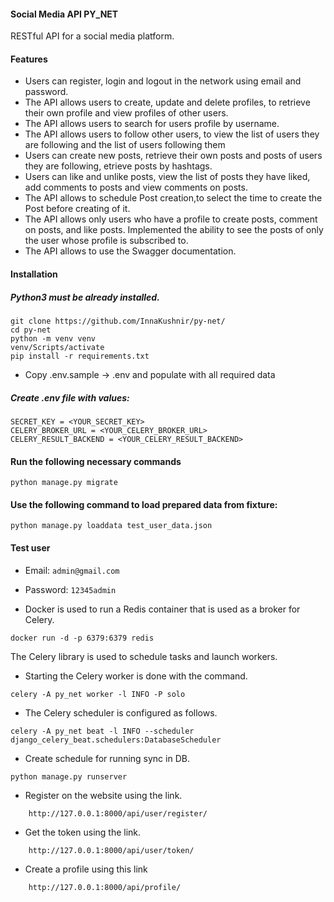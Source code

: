 #### Social Media API  PY_NET

RESTful API for a social media platform.

 #### Features
* Users can register, login and logout in the network using email and password.
* The API allows users to create, update and delete profiles, to retrieve their own profile and view profiles of other users.
* The API allows users to search for users profile by username.
* The API allows users to follow other users,  to view the list of users they are following and the list of users following them
* Users can create new posts, retrieve their own posts and posts of users they are following, etrieve posts by hashtags.
* Users can like and unlike posts, view the list of posts they have liked, add comments to posts and view comments on posts.
* The API allows to schedule Post creation,to select the time to create the Post before creating of it.
* The API allows only users who have a profile to create posts, comment on posts, and like posts. Implemented the ability to see the posts of only the user whose profile is subscribed to.
* The API allows to use the Swagger documentation.


#### Installation
##### Python3 must be already installed.
```
git clone https://github.com/InnaKushnir/py-net/
cd py-net
python -m venv venv
venv/Scripts/activate
pip install -r requirements.txt
```
* Copy .env.sample -> .env and populate with all required data
##### Create .env file with values:
```
SECRET_KEY = <YOUR_SECRET_KEY>
CELERY_BROKER_URL = <YOUR_CELERY_BROKER_URL>
CELERY_RESULT_BACKEND = <YOUR_CELERY_RESULT_BACKEND>
```
#### Run the following necessary commands
```
python manage.py migrate
```
#### Use the following command to load prepared data from fixture:
`python manage.py loaddata test_user_data.json`

#### Test user

* Email: `admin@gmail.com`
* Password: `12345admin`

* Docker is used to run a Redis container that is used as a broker for Celery.
```
docker run -d -p 6379:6379 redis
```
The Celery library is used to schedule tasks and launch workers.
* Starting the Celery worker is done with the command.
```
celery -A py_net worker -l INFO -P solo
```
* The Celery scheduler is configured as follows.
```
celery -A py_net beat -l INFO --scheduler django_celery_beat.schedulers:DatabaseScheduler
```
* Create schedule for running sync in DB.
```
python manage.py runserver
```
* Register on the website using the link.
```
    http://127.0.0.1:8000/api/user/register/
```
* Get the token using the link. 
```
    http://127.0.0.1:8000/api/user/token/
```
* Create a profile using this link
```
    http://127.0.0.1:8000/api/profile/
```


